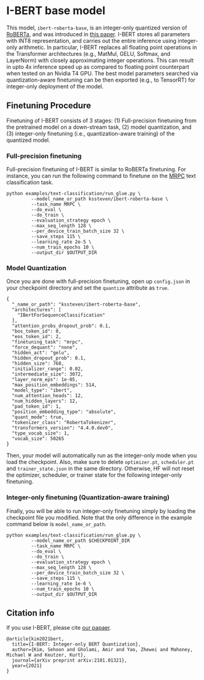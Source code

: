 # I-BERT base model

This model, `ibert-roberta-base`, is an integer-only quantized version of [RoBERTa](https://arxiv.org/abs/1907.11692), and was introduced in [this paper](https://arxiv.org/abs/2101.01321).
I-BERT stores all parameters with INT8 representation, and carries out the entire inference using integer-only arithmetic.
In particular, I-BERT replaces all floating point operations in the Transformer architectures (e.g., MatMul, GELU, Softmax, and LayerNorm) with closely approximating integer operations.
This can result in upto 4x inference speed up as compared to floating point counterpart when tested on an Nvidia T4 GPU.
The best model parameters searched via quantization-aware finetuning can be then exported (e.g., to TensorRT) for integer-only deployment of the model.


## Finetuning Procedure

Finetuning of I-BERT consists of 3 stages: (1) Full-precision finetuning from the pretrained model on a down-stream task, (2) model quantization, and (3) integer-only finetuning (i.e., quantization-aware training) of the quantized model.


### Full-precision finetuning

Full-precision finetuning of I-BERT is similar to RoBERTa finetuning.
For instance, you can run the following command to finetune on the [MRPC](https://www.microsoft.com/en-us/download/details.aspx?id=52398) text classification task.

```
python examples/text-classification/run_glue.py \
         --model_name_or_path kssteven/ibert-roberta-base \
         --task_name MRPC \
         --do_eval \
         --do_train \
         --evaluation_strategy epoch \
         --max_seq_length 128 \
         --per_device_train_batch_size 32 \
         --save_steps 115 \
         --learning_rate 2e-5 \
         --num_train_epochs 10 \
         --output_dir $OUTPUT_DIR
```

### Model Quantization

Once you are done with full-precision finetuning, open up `config.json` in your checkpoint directory and set the `quantize` attribute as `true`.

```
{                                  
  "_name_or_path": "kssteven/ibert-roberta-base",       
  "architectures": [               
    "IBertForSequenceClassification"                    
  ],                               
  "attention_probs_dropout_prob": 0.1,                  
  "bos_token_id": 0,               
  "eos_token_id": 2,               
  "finetuning_task": "mrpc",       
  "force_dequant": "none",         
  "hidden_act": "gelu",            
  "hidden_dropout_prob": 0.1,      
  "hidden_size": 768,              
  "initializer_range": 0.02,       
  "intermediate_size": 3072,       
  "layer_norm_eps": 1e-05,         
  "max_position_embeddings": 514,  
  "model_type": "ibert",           
  "num_attention_heads": 12,       
  "num_hidden_layers": 12,         
  "pad_token_id": 1,               
  "position_embedding_type": "absolute",                
  "quant_mode": true,             
  "tokenizer_class": "RobertaTokenizer",                
  "transformers_version": "4.4.0.dev0",                 
  "type_vocab_size": 1,            
  "vocab_size": 50265              
}                   
```

Then, your model will automatically run as the integer-only mode when you load the checkpoint.
Also, make sure to delete `optimizer.pt`, `scheduler.pt` and `trainer_state.json` in the same directory.
Otherwise, HF will not reset the optimizer, scheduler, or trainer state for the following integer-only finetuning.


### Integer-only finetuning (Quantization-aware training)

Finally, you will be able to run integer-only finetuning simply by loading the checkpoint file you modified.
Note that the only difference in the example command below is `model_name_or_path`.

```
python examples/text-classification/run_glue.py \
         --model_name_or_path $CHECKPOINT_DIR
         --task_name MRPC \
         --do_eval \
         --do_train \
         --evaluation_strategy epoch \
         --max_seq_length 128 \
         --per_device_train_batch_size 32 \
         --save_steps 115 \
         --learning_rate 1e-6 \
         --num_train_epochs 10 \
         --output_dir $OUTPUT_DIR
```


## Citation info

If you use I-BERT, please cite [our papaer](https://arxiv.org/abs/2101.01321).

```
@article{kim2021bert,
  title={I-BERT: Integer-only BERT Quantization},
  author={Kim, Sehoon and Gholami, Amir and Yao, Zhewei and Mahoney, Michael W and Keutzer, Kurt},
  journal={arXiv preprint arXiv:2101.01321},
  year={2021}
}
```
